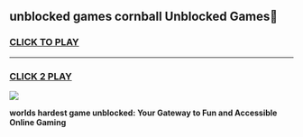 
## unblocked games cornball Unblocked Games👋
<h3>
<a href="https://premium.freeplayer.one?title=unblocked_games_cornball&ref=16F">CLICK TO PLAY</a></h3>
<hr>

<h3>
<a href="https://premium.freeplayer.one?title=unblocked_games_cornball&ref=16F">CLICK 2 PLAY</a>
  
</h3>

<a href="https://premium.freeplayer.one?title=unblocked_games_cornball&ref=16F/"><img src="https://clearcache.store/games.png"></a>


**worlds hardest game unblocked: Your Gateway to Fun and Accessible Online Gaming**
